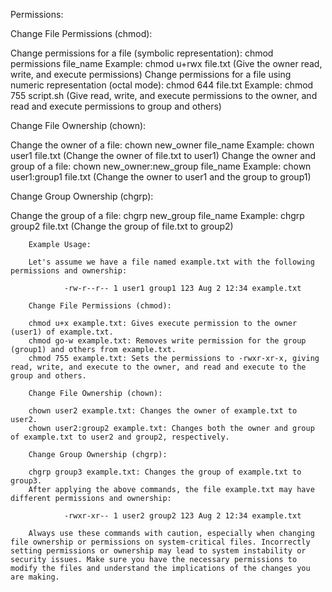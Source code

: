 Permissions:

Change File Permissions (chmod):

Change permissions for a file (symbolic representation): chmod permissions file_name
Example: chmod u+rwx file.txt (Give the owner read, write, and execute permissions)
Change permissions for a file using numeric representation (octal mode): chmod 644 file.txt
Example: chmod 755 script.sh (Give read, write, and execute permissions to the owner, and read and execute permissions to group and others)

Change File Ownership (chown):

Change the owner of a file: chown new_owner file_name
Example: chown user1 file.txt (Change the owner of file.txt to user1)
Change the owner and group of a file: chown new_owner:new_group file_name
Example: chown user1:group1 file.txt (Change the owner to user1 and the group to group1)

Change Group Ownership (chgrp):

Change the group of a file: chgrp new_group file_name
Example: chgrp group2 file.txt (Change the group of file.txt to group2)

		Example Usage:
		
		Let's assume we have a file named example.txt with the following permissions and ownership:
		
				-rw-r--r-- 1 user1 group1 123 Aug 2 12:34 example.txt
				
		Change File Permissions (chmod):
		
		chmod u+x example.txt: Gives execute permission to the owner (user1) of example.txt.
		chmod go-w example.txt: Removes write permission for the group (group1) and others from example.txt.
		chmod 755 example.txt: Sets the permissions to -rwxr-xr-x, giving read, write, and execute to the owner, and read and execute to the group and others.
		
		Change File Ownership (chown):
		
		chown user2 example.txt: Changes the owner of example.txt to user2.
		chown user2:group2 example.txt: Changes both the owner and group of example.txt to user2 and group2, respectively.
		
		Change Group Ownership (chgrp):
		
		chgrp group3 example.txt: Changes the group of example.txt to group3.
		After applying the above commands, the file example.txt may have different permissions and ownership:
		
				-rwxr-xr-- 1 user2 group2 123 Aug 2 12:34 example.txt
				
		Always use these commands with caution, especially when changing file ownership or permissions on system-critical files. Incorrectly setting permissions or ownership may lead to system instability or security issues. Make sure you have the necessary permissions to modify the files and understand the implications of the changes you are making.
